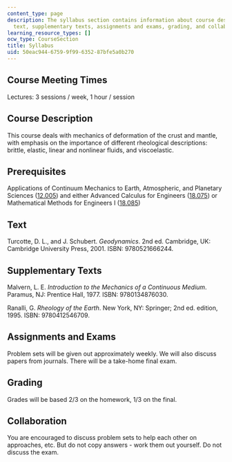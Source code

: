 ```yaml
---
content_type: page
description: The syllabus section contains information about course description, prerequisites,
  text, supplementary texts, assignments and exams, grading, and collaboration.
learning_resource_types: []
ocw_type: CourseSection
title: Syllabus
uid: 50eac944-6759-9f99-6352-87bfe5a0b270
---
```


Course Meeting Times
--------------------

Lectures: 3 sessions / week, 1 hour / session

Course Description
------------------

This course deals with mechanics of deformation of the crust and mantle, with emphasis on the importance of different rheological descriptions: brittle, elastic, linear and nonlinear fluids, and viscoelastic.

Prerequisites
-------------

Applications of Continuum Mechanics to Earth, Atmospheric, and Planetary Sciences ([12.005](/courses/12-005-applications-of-continuum-mechanics-to-earth-atmospheric-and-planetary-sciences-spring-2006)) and either Advanced Calculus for Engineers ([18.075](/courses/18-075-advanced-calculus-for-engineers-fall-2004)) or Mathematical Methods for Engineers I ([18.085](/courses/18-085-computational-science-and-engineering-i-fall-2008))

Text
----

Turcotte, D. L., and J. Schubert. _Geodynamics_. 2nd ed. Cambridge, UK: Cambridge University Press, 2001. ISBN: 9780521666244.

Supplementary Texts
-------------------

Malvern, L. E. _Introduction to the Mechanics of a Continuous Medium_. Paramus, NJ: Prentice Hall, 1977. ISBN: 9780134876030.

Ranalli, G. _Rheology of the Earth_. New York, NY: Springer; 2nd ed. edition, 1995. ISBN: 9780412546709.

Assignments and Exams
---------------------

Problem sets will be given out approximately weekly. We will also discuss papers from journals. There will be a take-home final exam.

Grading
-------

Grades will be based 2/3 on the homework, 1/3 on the final.

Collaboration
-------------

You are encouraged to discuss problem sets to help each other on approaches, etc. But do not copy answers - work them out yourself. Do not discuss the exam.